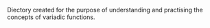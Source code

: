 Diectory created for the purpose of understanding and practising the concepts of variadic functions.
